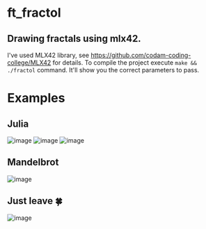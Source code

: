 # ft_fractol

## Drawing fractals using mlx42.
I've used MLX42 library, see https://github.com/codam-coding-college/MLX42 for details.
To compile the project execute ```make && ./fractol``` command. It'll show you the correct parameters to pass. 

# Examples

## Julia

![image](https://github.com/zhadavla/ft_fractol/assets/113200176/cd981924-7dbe-414c-a072-d43711ed04a8)
![image](https://github.com/zhadavla/ft_fractol/assets/113200176/6718049e-0994-41bf-85eb-06d44140a484)
![image](https://github.com/zhadavla/ft_fractol/assets/113200176/723dd1c4-f155-44e2-acd6-b43aee649284)

## Mandelbrot 
![image](https://github.com/zhadavla/ft_fractol/assets/113200176/adfb8c80-e150-4961-89a5-578f0c3e7f9c)

## Just leave 🍀
![image](https://github.com/zhadavla/ft_fractol/assets/113200176/ca89e366-b265-4db5-8848-9b7fd19a30d4)


